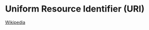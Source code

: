 # Uniform Resource Identifier (URI)
[Wikipedia](https://en.wikipedia.org/wiki/Uniform_Resource_Identifier)

